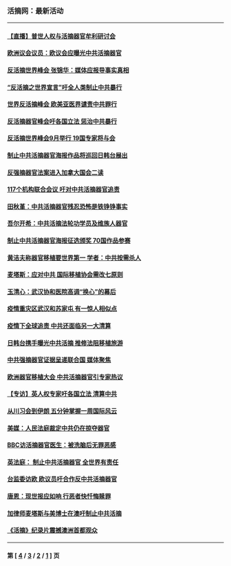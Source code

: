 ### 活摘网：最新活动
---
#### [【直播】普世人权与活摘器官牟利研讨会](../../pages/nf5883/n13425146.md?03180430) 
#### [欧洲议会议员：欧议会应曝光中共活摘器官](../../pages/nf5883/n13336571.md?03180430) 
#### [反活摘世界峰会 张锦华：媒体应报导事实真相](../../pages/nf5883/n13278502.md?03180430) 
#### [“反活摘之世界宣言”吁全人类制止中共暴行](../../pages/nf5883/n13259730.md?03180430) 
#### [世界反活摘峰会 欧美亚医界谴责中共罪行](../../pages/nf5883/n13253550.md?03180430) 
#### [反活摘器官峰会吁各国立法 惩治中共暴行](../../pages/nf5883/n13245052.md?03180430) 
#### [反活摘世界峰会9月举行 19国专家将与会](../../pages/nf5883/n13201492.md?03180430) 
#### [制止中共活摘器官海报作品将巡回日韩台展出](../../pages/nf5883/n13177791.md?03180430) 
#### [反强摘器官法案进入加拿大国会二读](../../pages/nf5883/n13033450.md?03180430) 
#### [117个机构联合会议 吁对中共活摘器官追责](../../pages/nf5883/n12775087.md?03180430) 
#### [田秋堇：中共活摘器官残忍恐怖是铁铮铮事实](../../pages/nf5883/n12702148.md?03180430) 
#### [吾尔开希：中共活摘法轮功学员及维族人器官](../../pages/nf5883/n12693197.md?03180430) 
#### [制止中共活摘器官海报征选颁奖 70国作品参赛](../../pages/nf5883/n12692050.md?03180430) 
#### [黄洁夫称器官移植要世界第一 学者：中共按需杀人](../../pages/nf5883/n12572329.md?03180430) 
#### [麦塔斯：应对中共 国际移植协会需改七原则](../../pages/nf5883/n12514711.md?03180430) 
#### [玉清心：武汉协和医院高调“换心”的幕后](../../pages/nf5883/n12298730.md?03180430) 
#### [疫情重灾区武汉和苏家屯 有一惊人相似点](../../pages/nf5883/n12150824.md?03180430) 
#### [疫情下全球追责 中共还面临另一大清算](../../pages/nf5883/n12070397.md?03180430) 
#### [日韩台携手曝光中共活摘 推修法阻移植旅游](../../pages/nf5883/n11712046.md?03180430) 
#### [中共强摘器官证据呈递联合国 媒体聚焦](../../pages/nf5883/n11546426.md?03180430) 
#### [欧洲器官移植大会 中共活摘器官引专家热议](../../pages/nf5883/n11539095.md?03180430) 
#### [【专访】英人权专家吁各国立法 清算中共](../../pages/nf5883/n11367315.md?03180430) 
#### [从川习会到伊朗 五分钟掌握一周国际风云](../../pages/nf5883/n11338520.md?03180430) 
#### [美媒：人民法庭裁定中共仍在掠夺器官](../../pages/nf5883/n11334897.md?03180430) 
#### [BBC访活摘器官医生：被洗脑后无罪恶感](../../pages/nf5883/n11335935.md?03180430) 
#### [英法庭： 制止中共活摘器官 全世界有责任](../../pages/nf5883/n11330691.md?03180430) 
#### [台监委访欧 欧议员吁合作反中共活摘器官](../../pages/nf5883/n11109190.md?03180430) 
#### [唐恩：现世报应如响 行恶者快忏悔赎罪](../../pages/nf5883/n11104016.md?03180430) 
#### [加律师麦塔斯与美博士在澳吁制止中共活摘](../../pages/nf5883/n10724764.md?03180430) 
#### [《活摘》纪录片震撼澳洲首都观众](../../pages/nf5883/n10722747.md?03180430) 

---
#### 第 [ [4](./4.md?03180430) / [3](./3.md?03180430) / [2](./2.md?03180430) / [1](./1.md?03180430) ] 页
